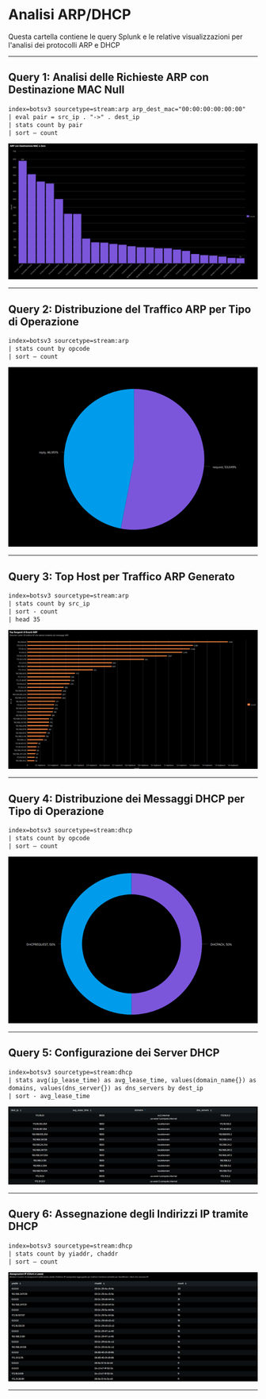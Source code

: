 # Analisi ARP/DHCP

Questa cartella contiene le query Splunk e le relative visualizzazioni per l'analisi dei protocolli ARP e DHCP

---

## Query 1: Analisi delle Richieste ARP con Destinazione MAC Null


```spl
index=botsv3 sourcetype=stream:arp arp_dest_mac="00:00:00:00:00:00"
| eval pair = src_ip . "->" . dest_ip
| stats count by pair
| sort – count
```
![Descrizione dell'immagine](img/analisi_richieste_destinazione_MAC_nullo.png)

---

## Query 2: Distribuzione del Traffico ARP per Tipo di Operazione

```spl
index=botsv3 sourcetype=stream:arp 
| stats count by opcode 
| sort – count
```
![Descrizione dell'immagine](img/traffico_arp_per_operazione.png)

---

## Query 3: Top Host per Traffico ARP Generato


```spl
index=botsv3 sourcetype=stream:arp 
| stats count by src_ip 
| sort - count 
| head 35

```
![Descrizione dell'immagine](img/top_host_traffico_arp.png)

---

## Query 4: Distribuzione dei Messaggi DHCP per Tipo di Operazione

```spl 
index=botsv3 sourcetype=stream:dhcp 
| stats count by opcode 
| sort – count
```
![Descrizione dell'immagine](img/distribuzione_messaggi_dhcp.png)

---

## Query 5: Configurazione dei Server DHCP

```spl 
index=botsv3 sourcetype=stream:dhcp
| stats avg(ip_lease_time) as avg_lease_time, values(domain_name{}) as domains, values(dns_server{}) as dns_servers by dest_ip
| sort - avg_lease_time

```
![Descrizione dell'immagine](img/configurazione_serve_dhcp.png)

---
## Query 6: Assegnazione degli Indirizzi IP tramite DHCP

```spl 
index=botsv3 sourcetype=stream:dhcp 
| stats count by yiaddr, chaddr
| sort – count

```
![Descrizione dell'immagine](img/assegnazione_ip_tramite_dhcp.png)

---













